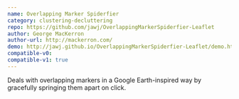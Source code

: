 ```yaml
---
name: Overlapping Marker Spiderfier
category: clustering-decluttering
repo: https://github.com/jawj/OverlappingMarkerSpiderfier-Leaflet
author: George MacKerron
author-url: http://mackerron.com/
demo: http://jawj.github.io/OverlappingMarkerSpiderfier-Leaflet/demo.html
compatible-v0:
compatible-v1: true
---
```


Deals with overlapping markers in a Google Earth-inspired way by gracefully springing them apart on click.
